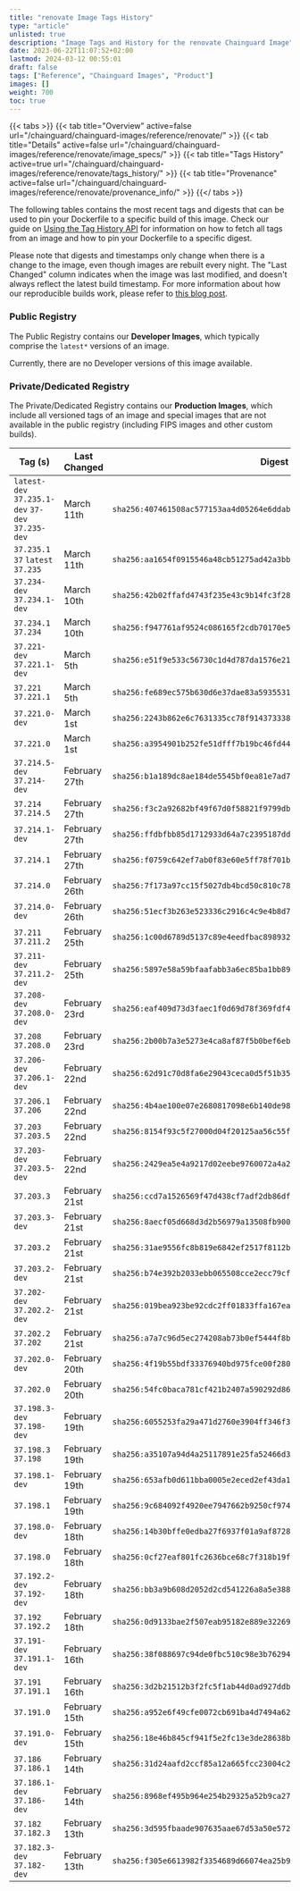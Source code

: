 ```yaml
---
title: "renovate Image Tags History"
type: "article"
unlisted: true
description: "Image Tags and History for the renovate Chainguard Image"
date: 2023-06-22T11:07:52+02:00
lastmod: 2024-03-12 00:55:01
draft: false
tags: ["Reference", "Chainguard Images", "Product"]
images: []
weight: 700
toc: true
---
```


{{< tabs >}}
{{< tab title="Overview" active=false url="/chainguard/chainguard-images/reference/renovate/" >}}
{{< tab title="Details" active=false url="/chainguard/chainguard-images/reference/renovate/image_specs/" >}}
{{< tab title="Tags History" active=true url="/chainguard/chainguard-images/reference/renovate/tags_history/" >}}
{{< tab title="Provenance" active=false url="/chainguard/chainguard-images/reference/renovate/provenance_info/" >}}
{{</ tabs >}}

The following tables contains the most recent tags and digests that can be used to pin your Dockerfile to a specific build of this image. Check our guide on [Using the Tag History API](/chainguard/chainguard-images/using-the-tag-history-api/) for information on how to fetch all tags from an image and how to pin your Dockerfile to a specific digest.

Please note that digests and timestamps only change when there is a change to the image, even though images are rebuilt every night. The "Last Changed" column indicates when the image was last modified, and doesn't always reflect the latest build timestamp. For more information about how our reproducible builds work, please refer to [this blog post](https://www.chainguard.dev/unchained/reproducing-chainguards-reproducible-image-builds).

### Public Registry
The Public Registry contains our **Developer Images**, which typically comprise the `latest*` versions of an image.

Currently, there are no Developer versions of this image available.

### Private/Dedicated Registry
The Private/Dedicated Registry contains our **Production Images**, which include all versioned tags of an image and special images that are not available in the public registry (including FIPS images and other custom builds).

| Tag (s)                                            | Last Changed  | Digest                                                                    |
|----------------------------------------------------|---------------|---------------------------------------------------------------------------|
|  `latest-dev` `37.235.1-dev` `37-dev` `37.235-dev` | March 11th    | `sha256:407461508ac577153aa4d05264e6ddab13db7aa6029628d6a88591800358f6f6` |
|  `37.235.1` `37` `latest` `37.235`                 | March 11th    | `sha256:aa1654f0915546a48cb51275ad42a3bb90754ef5adc9d37c380192a38fc0dbd4` |
|  `37.234-dev` `37.234.1-dev`                       | March 10th    | `sha256:42b02ffafd4743f235e43c9b14fc3f28659bc09bd50d35c7e65ceca3ddc0949f` |
|  `37.234.1` `37.234`                               | March 10th    | `sha256:f947761af9524c086165f2cdb70170e5b03fdc25b0fc05ac8419c05cacf9c640` |
|  `37.221-dev` `37.221.1-dev`                       | March 5th     | `sha256:e51f9e533c56730c1d4d787da1576e2100324cdedb1e078acf26e7f1e6ddab24` |
|  `37.221` `37.221.1`                               | March 5th     | `sha256:fe689ec575b630d6e37dae83a5935531fe4610eced926e26dd24d781d6c4238a` |
|  `37.221.0-dev`                                    | March 1st     | `sha256:2243b862e6c7631335cc78f9143733386cc39d73473afd975ea2f4e5f07a4736` |
|  `37.221.0`                                        | March 1st     | `sha256:a3954901b252fe51dfff7b19bc46fd44f14813830853bb3c39378539e465ea97` |
|  `37.214.5-dev` `37.214-dev`                       | February 27th | `sha256:b1a189dc8ae184de5545bf0ea81e7ad786253065fe85fe285e2b47e2362d48d4` |
|  `37.214` `37.214.5`                               | February 27th | `sha256:f3c2a92682bf49f67d0f58821f9799db5305605f5b201cecc6e9f2055b112348` |
|  `37.214.1-dev`                                    | February 27th | `sha256:ffdbfbb85d1712933d64a7c2395187dd212e509ed7e9c6f5893a0a0e598b85ec` |
|  `37.214.1`                                        | February 27th | `sha256:f0759c642ef7ab0f83e60e5ff78f701b5c0ee8a024627fa7a899dd196f8389d2` |
|  `37.214.0`                                        | February 26th | `sha256:7f173a97cc15f5027db4bcd50c810c78ab286fb6ed676d092dcf26f7e1884b07` |
|  `37.214.0-dev`                                    | February 26th | `sha256:51ecf3b263e523336c2916c4c9e4b8d7297aae2ecfef82dc068c01cd34a10221` |
|  `37.211` `37.211.2`                               | February 25th | `sha256:1c00d6789d5137c89e4eedfbac8989323acffce986d85cda15d2942126d44fbe` |
|  `37.211-dev` `37.211.2-dev`                       | February 25th | `sha256:5897e58a59bfaafabb3a6ec85ba1bb895c873b87d08b6693f236a89a9bdb2edb` |
|  `37.208-dev` `37.208.0-dev`                       | February 23rd | `sha256:eaf409d73d3faec1f0d69d78f369fdf41c6c30641e58aa0dbf5ab9ed6e19abd7` |
|  `37.208` `37.208.0`                               | February 23rd | `sha256:2b00b7a3e5273e4ca8af87f5b0bef6ebc3d72eae989ba486d93132944612ea08` |
|  `37.206-dev` `37.206.1-dev`                       | February 22nd | `sha256:62d91c70d8fa6e29043ceca0d5f51b359768e28f77435fafe3b2d5708b292ce1` |
|  `37.206.1` `37.206`                               | February 22nd | `sha256:4b4ae100e07e2680817098e6b140de9839f62a4cb8e8dedc570d639da9c5bc4a` |
|  `37.203` `37.203.5`                               | February 22nd | `sha256:8154f93c5f27000d04f20125aa56c55f9da922918a781bbe8c88560ad0438f0f` |
|  `37.203-dev` `37.203.5-dev`                       | February 22nd | `sha256:2429ea5e4a9217d02eebe9760072a4a29c4e55877427d540c88b74249c208dea` |
|  `37.203.3`                                        | February 21st | `sha256:ccd7a1526569f47d438cf7adf2db86dfaddf78362a61e58f7f275e641bff5715` |
|  `37.203.3-dev`                                    | February 21st | `sha256:8aecf05d668d3d2b56979a13508fb900c6483cf3fe9ad4a9ce26d034260b6285` |
|  `37.203.2`                                        | February 21st | `sha256:31ae9556fc8b819e6842ef2517f8112beafde1253c334e9f77898183123b4289` |
|  `37.203.2-dev`                                    | February 21st | `sha256:b74e392b2033ebb065508cce2ecc79cf998cbba000371cf8dd7ad5ed464db814` |
|  `37.202-dev` `37.202.2-dev`                       | February 21st | `sha256:019bea923be92cdc2ff01833ffa167eafbb6d57af686e1f12c32d6819ea73c61` |
|  `37.202.2` `37.202`                               | February 21st | `sha256:a7a7c96d5ec274208ab73b0ef5444f8b676e81b3fdce75b124e3de55b46d12e4` |
|  `37.202.0-dev`                                    | February 20th | `sha256:4f19b55bdf33376940bd975fce00f280f3fbc721b06a6b555f670e3243735e2c` |
|  `37.202.0`                                        | February 20th | `sha256:54fc0baca781cf421b2407a590292d86624d39e9ee92c8f1499df1fb158d1de8` |
|  `37.198.3-dev` `37.198-dev`                       | February 19th | `sha256:6055253fa29a471d2760e3904ff346f3c7c95f018cae03357e52c4f0c5f4c728` |
|  `37.198.3` `37.198`                               | February 19th | `sha256:a35107a94d4a25117891e25fa52466d3197e13c5727d0b0929b9b491a4e8bb6c` |
|  `37.198.1-dev`                                    | February 19th | `sha256:653afb0d611bba0005e2eced2ef43da1a21f6525036fd62e0a3e10c2d5db03d3` |
|  `37.198.1`                                        | February 19th | `sha256:9c684092f4920ee7947662b9250cf97470397e62ac7d0a8628d06b97be8758f2` |
|  `37.198.0-dev`                                    | February 18th | `sha256:14b30bffe0edba27f6937f01a9af8728791d93749d589409ea5ea2431aabd1ba` |
|  `37.198.0`                                        | February 18th | `sha256:0cf27eaf801fc2636bce68c7f318b19ff4f2301bab2d0c1a185a355057af1fb8` |
|  `37.192.2-dev` `37.192-dev`                       | February 18th | `sha256:bb3a9b608d2052d2cd541226a8a5e388eb2658ead83c7142f5997710f3b92f44` |
|  `37.192` `37.192.2`                               | February 18th | `sha256:0d9133bae2f507eab95182e889e3226949ba383b9535c108af744f43cc94f138` |
|  `37.191-dev` `37.191.1-dev`                       | February 16th | `sha256:38f088697c94de0fbc510c98e3b76294535db8ae4b0a751e69c49ae81f49f754` |
|  `37.191` `37.191.1`                               | February 16th | `sha256:3d2b21512b3f2fc5f1ab44d0ad927ddb04aa86e05c14ce8316e521fd4dabf6fa` |
|  `37.191.0`                                        | February 15th | `sha256:a952e6f49cfe0072cb691ba4d7494a622f82b9cbf64dd9cb45d4e52fc24d640c` |
|  `37.191.0-dev`                                    | February 15th | `sha256:18e46b845cf941f5e2fc13e3de28638b26ab66c2f00b7797439bad3fc62aa790` |
|  `37.186` `37.186.1`                               | February 14th | `sha256:31d24aafd2ccf85a12a665fcc23004c2076743d6696aa529f1aa031e26aed671` |
|  `37.186.1-dev` `37.186-dev`                       | February 14th | `sha256:8968ef495b964e254b29325a52b9ca279561a155d4c5ae8832498566febc62b5` |
|  `37.182` `37.182.3`                               | February 13th | `sha256:3d595fbaade907635aae67d53a50e572c3b3d762c9076d09d442d2786a7e3f49` |
|  `37.182.3-dev` `37.182-dev`                       | February 13th | `sha256:f305e6613982f3354689d66074ea25b9f9e7ecbe4157584d04aa62e3265989eb` |

